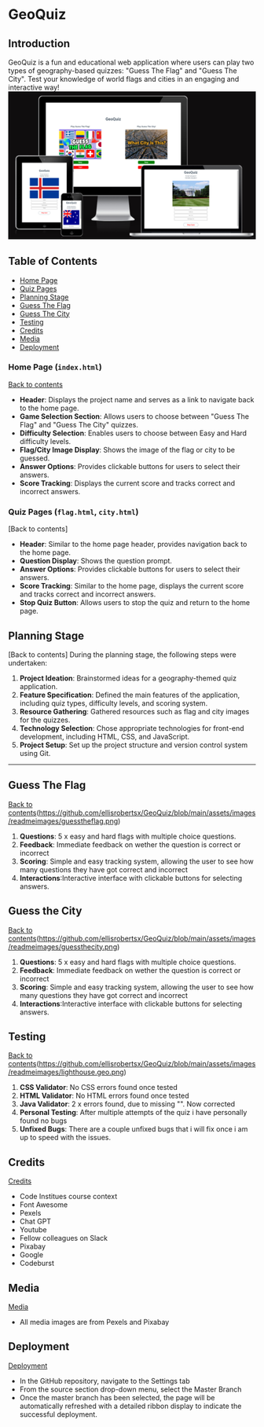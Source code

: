 # GeoQuiz


## Introduction

GeoQuiz is a fun and educational web application where users can play two types of geography-based quizzes: "Guess The Flag" and "Guess The City". Test your knowledge of world flags and cities in an engaging and interactive way!
![Responsice Mockup](https://github.com/ellisrobertsx/GeoQuiz/blob/main/assets/images/readmeimages/geoquiz%20screenshot.png)
## Table of Contents
- [Home Page](#Home-page)
- [Quiz Pages](#Quiz-pages)
- [Planning Stage](#Planning-Stage)
- [Guess The Flag](#Guess-the-flag)
- [Guess The City](#Guess-the-city)
- [Testing](#Testing)
- [Credits](#contact)
- [Media](#Media)
- [Deployment](#Deployment)


### Home Page (`index.html`)
[Back to contents](#Tabele-of-Contents)
- **Header**: Displays the project name and serves as a link to navigate back to the home page.
- **Game Selection Section**: Allows users to choose between "Guess The Flag" and "Guess The City" quizzes.
- **Difficulty Selection**: Enables users to choose between Easy and Hard difficulty levels.
- **Flag/City Image Display**: Shows the image of the flag or city to be guessed.
- **Answer Options**: Provides clickable buttons for users to select their answers.
- **Score Tracking**: Displays the current score and tracks correct and incorrect answers.

### Quiz Pages (`flag.html`, `city.html`)
[Back to contents]
- **Header**: Similar to the home page header, provides navigation back to the home page.
- **Question Display**: Shows the question prompt.
- **Answer Options**: Provides clickable buttons for users to select their answers.
- **Score Tracking**: Similar to the home page, displays the current score and tracks correct and incorrect answers.
- **Stop Quiz Button**: Allows users to stop the quiz and return to the home page.

## Planning Stage
[Back to contents]
During the planning stage, the following steps were undertaken:

1. **Project Ideation**: Brainstormed ideas for a geography-themed quiz application.
2. **Feature Specification**: Defined the main features of the application, including quiz types, difficulty levels, and scoring system.
3. **Resource Gathering**: Gathered resources such as flag and city images for the quizzes.
4. **Technology Selection**: Chose appropriate technologies for front-end development, including HTML, CSS, and JavaScript.
5. **Project Setup**: Set up the project structure and version control system using Git.

---
## Guess The Flag 
[Back to contents](#contents)(https://github.com/ellisrobertsx/GeoQuiz/blob/main/assets/images/readmeimages/guesstheflag.png)

1. **Questions**: 5 x easy and hard flags with multiple choice questions. 
2. **Feedback**: Immediate feedback on wether the question is correct or incorrect 
3. **Scoring**: Simple and easy tracking system, allowing the user to see how many questions they have got correct and incorrect 
4. **Interactions**:Interactive interface with clickable buttons for selecting answers.


## Guess the City
[Back to contents](#contents)(https://github.com/ellisrobertsx/GeoQuiz/blob/main/assets/images/readmeimages/guessthecity.png)

1. **Questions**: 5 x easy and hard flags with multiple choice questions. 
2. **Feedback**: Immediate feedback on wether the question is correct or incorrect 
3. **Scoring**: Simple and easy tracking system, allowing the user to see how many questions they have got correct and incorrect 
4. **Interactions**:Interactive interface with clickable buttons for selecting answers.

## Testing 
[Back to contents](#contents)(https://github.com/ellisrobertsx/GeoQuiz/blob/main/assets/images/readmeimages/lighthouse.geo.png)

1. **CSS Validator**: No CSS errors found once tested 
2. **HTML Validator**: No HTML errors found once tested
3. **Java Validator**: 2 x errors found, due to missing "". Now corrected 
4. **Personal Testing**: After multiple attempts of the quiz i have personally found no bugs
5. **Unfixed Bugs**: There are a couple unfixed bugs that i will fix once i am up to speed with the issues.


## Credits 
[Credits](#contents)
- Code Institues course context
- Font Awesome
- Pexels
- Chat GPT
- Youtube
- Fellow colleagues on Slack
- Pixabay
- Google
- Codeburst 

## Media
[Media](#contents)
- All media images are from Pexels and Pixabay

## Deployment
[Deployment](#contents)
 - In the GitHub repository, navigate to the Settings tab
  - From the source section drop-down menu, select the Master Branch
  - Once the master branch has been selected, the page will be automatically refreshed with a detailed ribbon display to indicate the successful deployment.
